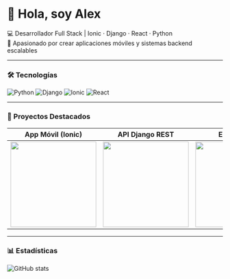 # 👋 Hola, soy Alex

💻 Desarrollador Full Stack | Ionic · Django · React · Python  
🚀 Apasionado por crear aplicaciones móviles y sistemas backend escalables

---

### 🛠️ Tecnologías

![Python](https://img.shields.io/badge/Python-3776AB?style=for-the-badge&logo=python&logoColor=white)
![Django](https://img.shields.io/badge/Django-092E20?style=for-the-badge&logo=django&logoColor=white)
![Ionic](https://img.shields.io/badge/Ionic-3880FF?style=for-the-badge&logo=ionic&logoColor=white)
![React](https://img.shields.io/badge/React-20232A?style=for-the-badge&logo=react&logoColor=61DAFB)

---

### 📌 Proyectos Destacados

| App Móvil (Ionic) | API Django REST | Ecommerce |
|------------------|------------------|-----------|
| <img src="URL_DEL_GIF" width="200"/> | <img src="URL_DEL_GIF" width="200"/> | <img src="URL_DEL_GIF" width="200"/> |

---

### 📊 Estadísticas

![GitHub stats](https://github-readme-stats.vercel.app/api?username=alex3373&show_icons=true&theme=radical)
